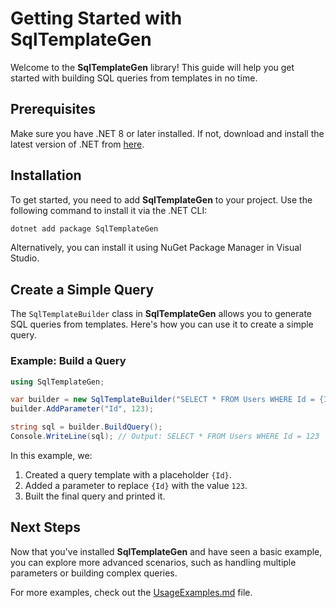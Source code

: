 # Getting Started with SqlTemplateGen

Welcome to the **SqlTemplateGen** library! This guide will help you get started with building SQL queries from templates in no time.

## Prerequisites

Make sure you have .NET 8 or later installed. If not, download and install the latest version of .NET from [here](https://dotnet.microsoft.com/download).

## Installation

To get started, you need to add **SqlTemplateGen** to your project. Use the following command to install it via the .NET CLI:

```bash
dotnet add package SqlTemplateGen
```

Alternatively, you can install it using NuGet Package Manager in Visual Studio.

## Create a Simple Query

The `SqlTemplateBuilder` class in **SqlTemplateGen** allows you to generate SQL queries from templates. Here's how you can use it to create a simple query.

### Example: Build a Query

```csharp
using SqlTemplateGen;

var builder = new SqlTemplateBuilder("SELECT * FROM Users WHERE Id = {Id}");
builder.AddParameter("Id", 123);

string sql = builder.BuildQuery();
Console.WriteLine(sql); // Output: SELECT * FROM Users WHERE Id = 123
```

In this example, we:
1. Created a query template with a placeholder `{Id}`.
2. Added a parameter to replace `{Id}` with the value `123`.
3. Built the final query and printed it.

## Next Steps

Now that you've installed **SqlTemplateGen** and have seen a basic example, you can explore more advanced scenarios, such as handling multiple parameters or building complex queries.

For more examples, check out the [UsageExamples.md](UsageExamples.md) file.
